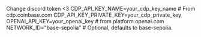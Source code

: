 Change discord token <3
CDP_API_KEY_NAME=your_cdp_key_name # From cdp.coinbase.com
CDP_API_KEY_PRIVATE_KEY=your_cdp_private_key
OPENAI_API_KEY=your_openai_key # from platform.openai.com
NETWORK_ID="base-sepolia" # Optional, defaults to base-sepolia.